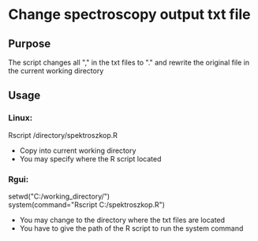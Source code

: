 # Change spectroscopy output txt file

## Purpose

The script changes all "," in the txt files to "." and rewrite the original file in the current working directory

## Usage

### Linux: 
Rscript /directory/spektroszkop.R

- Copy into current working directory
- You may specify where the R script located

### Rgui:  
setwd("C:/working_directory/")   
system(command="Rscript C:/spektroszkop.R") 

- You may change to the directory where the txt files are located
- You have to give the path of the R script to run the system command
